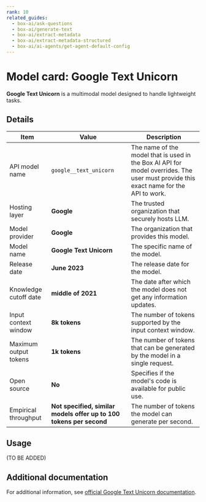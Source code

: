 ```yaml
---
rank: 10
related_guides:
  - box-ai/ask-questions
  - box-ai/generate-text
  - box-ai/extract-metadata
  - box-ai/extract-metadata-structured
  - box-ai/ai-agents/get-agent-default-config
---
```


# Model card: Google Text Unicorn

**Google Text Unicorn** is a multimodal model designed to handle lightweight tasks.

## Details

| Item  | Value | Description |
|-----------|----------|----------|
|API model name|`google__text_unicorn`| The name of the model that is used in the Box AI API for model overrides. The user must provide this exact name for the API to work. |
|Hosting layer| **Google** | The trusted organization that securely hosts LLM. |
|Model provider|**Google**| The organization that provides this model. |
|Model name|**Google Text Unicorn**| The specific name of the model. | 
|Release date|**June 2023** | The release date for the model.|
|Knowledge cutoff date| **middle of 2021**| The date after which the model does not get any information updates. |
|Input context window |**8k tokens**| The number of tokens supported by the input context window.| 
|Maximum output tokens |**1k tokens** |The number of tokens that can be generated by the model in a single request.| 
|Open source | **No** | Specifies if the model's code is available for public use.
|Empirical throughput| **Not specified, similar models offer up to 100 tokens per second** | The number of tokens the model can generate per second.|

## Usage

(TO BE ADDED)

## Additional documentation

For additional information, see [official Google Text Unicorn documentation][vertex-text-models].

[vertex-text-models]: https://cloud.google.com/vertex-ai/generative-ai/docs/model-reference/text